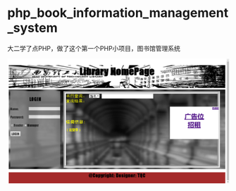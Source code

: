 ﻿# php_book_information_management_system
大二学了点PHP，做了这个第一个PHP小项目，图书馆管理系统
<div align="center">
	<img src="php_book_info_sys.png"/>
</div>
